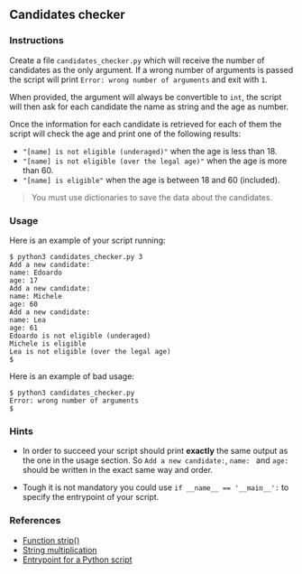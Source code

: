 ## Candidates checker

### Instructions

Create a file `candidates_checker.py` which will receive the number of candidates as the only argument.
If a wrong number of arguments is passed the script will print `Error: wrong number of arguments` and exit with `1`.

When provided, the argument will always be convertible to `int`, the script will then ask for each candidate the name as string and the age as number.

Once the information for each candidate is retrieved for each of them the script will check the age and print one of the following results:

- `"[name] is not eligible (underaged)"` when the age is less than 18.
- `"[name] is not eligible (over the legal age)"` when the age is more than 60.
- `"[name] is eligible"` when the age is between 18 and 60 (included).

> You must use dictionaries to save the data about the candidates.

### Usage

Here is an example of your script running:

```console
$ python3 candidates_checker.py 3
Add a new candidate:
name: Edoardo
age: 17
Add a new candidate:
name: Michele
age: 60
Add a new candidate:
name: Lea
age: 61
Edoardo is not eligible (underaged)
Michele is eligible
Lea is not eligible (over the legal age)
$
```

Here is an example of bad usage:

```console
$ python3 candidates_checker.py
Error: wrong number of arguments
$
```

### Hints

- In order to succeed your script should print **exactly** the same output as the one in the usage section. So `Add a new candidate:`, `name: ` and `age: ` should be written in the exact same way and order.

- Tough it is not mandatory you could use `if __name__ == '__main__':` to specify the entrypoint of your script.

### References

- [Function strip()](https://docs.python.org/3.11/library/stdtypes.html?highlight=strip#str.strip)
- [String multiplication](https://www.geeksforgeeks.org/create-multiple-copies-of-a-string-in-python-by-using-multiplication-operator/)
- [Entrypoint for a Python script](https://realpython.com/if-name-main-python/)
